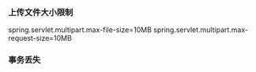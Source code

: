 ### 上传文件大小限制

spring.servlet.multipart.max-file-size=10MB
spring.servlet.multipart.max-request-size=10MB

### 事务丢失

### 